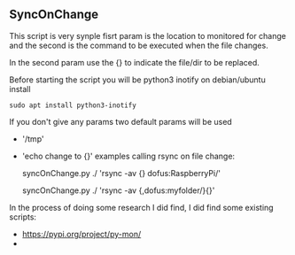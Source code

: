 SyncOnChange
------------


This script is very synple fisrt param is the location to monitored for change 
and the second is the command to be executed when the file changes.

In the second param use the {} to indicate the file/dir to be replaced.

Before starting the script you will be python3 inotify on debian/ubuntu install

    sudo apt install python3-inotify

If you don't give any params two default params will be used
 * '/tmp'
 * 'echo change to {}'
examples calling rsync on file change:

    syncOnChange.py ./ 'rsync -av {} dofus:RaspberryPi/'

    syncOnChange.py ./ 'rsync -av {,dofus:myfolder/}{}'

In the process of doing some research I did find, I did find some existing scripts:

 * https://pypi.org/project/py-mon/
 * 